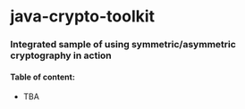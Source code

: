 # java-crypto-toolkit

### Integrated sample of using symmetric/asymmetric cryptography in action
#### Table of content:
- TBA


